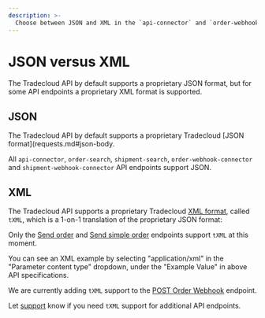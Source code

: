 ```yaml
---
description: >-
  Choose between JSON and XML in the `api-connector` and `order-webhook-connector`
---
```


# JSON versus XML

The Tradecloud API by default supports a proprietary JSON format, but for some API endpoints a proprietary XML format is supported.

## JSON

The Tradecloud API by default supports a proprietary Tradecloud [JSON format](requests.md#json-body.

All `api-connector`, `order-search`, `shipment-search`, `order-webhook-connector` and `shipment-webhook-connector` API endpoints support JSON.

## XML

The Tradecloud API supports a proprietary Tradecloud [XML format](requests.md#xml-body), called `tXML`, which is a 1-on-1 translation of the proprietary JSON format:

Only the [Send order](https://swagger-ui.accp.tradecloud1.com/?url=https://api.accp.tradecloud1.com/v2/api-connector/specs.yaml#/buyer-endpoints/sendOrderByBuyerRoute) and [Send simple order](https://swagger-ui.accp.tradecloud1.com/?url=https://api.accp.tradecloud1.com/v2/api-connector/specs.yaml#/buyer-endpoints/sendSimpleOrderByBuyerRoute) endpoints support `tXML` at this moment.

You can see an XML example by selecting "application/xml" in the "Parameter content type" dropdown, under the "Example Value" in above API specifications.

We are currently adding `tXML` support to the [POST Order Webhook](https://swagger-ui.accp.tradecloud1.com/?url=https://api.accp.tradecloud1.com/v2/order-webhook-client/specs.yaml#/order-webhook%20endpoints/webhookPost) endpoint.

 Let [support](../support.md) know if you need `tXML` support for additional API endpoints.
